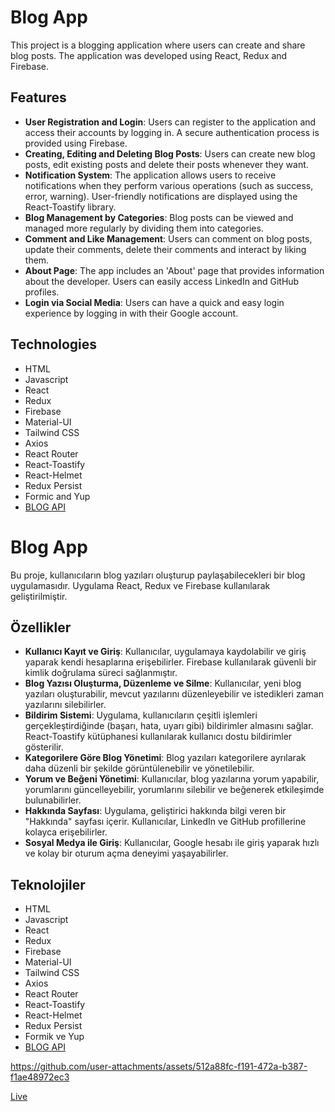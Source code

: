 # Blog App

This project is a blogging application where users can create and share blog posts. The application was developed using React, Redux and Firebase.

## Features

- **User Registration and Login**: Users can register to the application and access their accounts by logging in. A secure authentication process is provided using Firebase.
- **Creating, Editing and Deleting Blog Posts**: Users can create new blog posts, edit existing posts and delete their posts whenever they want.
- **Notification System**: The application allows users to receive notifications when they perform various operations (such as success, error, warning). User-friendly notifications are displayed using the React-Toastify library.
- **Blog Management by Categories**: Blog posts can be viewed and managed more regularly by dividing them into categories.
- **Comment and Like Management**: Users can comment on blog posts, update their comments, delete their comments and interact by liking them.
- **About Page**: The app includes an 'About' page that provides information about the developer. Users can easily access LinkedIn and GitHub profiles.
- **Login via Social Media**: Users can have a quick and easy login experience by logging in with their Google account.

## Technologies

- HTML
- Javascript
- React
- Redux
- Firebase
- Material-UI
- Tailwind CSS
- Axios
- React Router
- React-Toastify
- React-Helmet
- Redux Persist
- Formic and Yup
- [BLOG API](https://blog-api-js.fullstack.clarusway.com/)


# Blog App

Bu proje, kullanıcıların blog yazıları oluşturup paylaşabilecekleri bir blog uygulamasıdır. Uygulama React, Redux ve Firebase kullanılarak geliştirilmiştir.

## Özellikler

- **Kullanıcı Kayıt ve Giriş**: Kullanıcılar, uygulamaya kaydolabilir ve giriş yaparak kendi hesaplarına erişebilirler. Firebase kullanılarak güvenli bir kimlik doğrulama süreci sağlanmıştır.
- **Blog Yazısı Oluşturma, Düzenleme ve Silme**: Kullanıcılar, yeni blog yazıları oluşturabilir, mevcut yazılarını düzenleyebilir ve istedikleri zaman yazılarını silebilirler.
- **Bildirim Sistemi**: Uygulama, kullanıcıların çeşitli işlemleri gerçekleştirdiğinde (başarı, hata, uyarı gibi) bildirimler almasını sağlar. React-Toastify kütüphanesi kullanılarak kullanıcı dostu bildirimler gösterilir.
- **Kategorilere Göre Blog Yönetimi**: Blog yazıları kategorilere ayrılarak daha düzenli bir şekilde görüntülenebilir ve yönetilebilir.
- **Yorum ve Beğeni Yönetimi**: Kullanıcılar, blog yazılarına yorum yapabilir, yorumlarını güncelleyebilir, yorumlarını silebilir ve beğenerek etkileşimde bulunabilirler.
- **Hakkında Sayfası**: Uygulama, geliştirici hakkında bilgi veren bir "Hakkında" sayfası içerir. Kullanıcılar, LinkedIn ve GitHub profillerine kolayca erişebilirler.
- **Sosyal Medya ile Giriş**: Kullanıcılar, Google hesabı ile giriş yaparak hızlı ve kolay bir oturum açma deneyimi yaşayabilirler.

## Teknolojiler

- HTML
- Javascript
- React
- Redux
- Firebase
- Material-UI
- Tailwind CSS
- Axios
- React Router
- React-Toastify
- React-Helmet
- Redux Persist
- Formik ve Yup
- [BLOG API](https://blog-api-js.fullstack.clarusway.com/)

https://github.com/user-attachments/assets/512a88fc-f191-472a-b387-f1ae48972ec3

[Live](https://fy-blog-app.netlify.app/)
